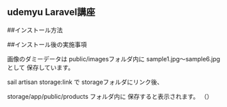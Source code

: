 ## udemyu Laravel講座

##インストール方法

##インストール後の実施事項

画像のダミーデータは
public/imagesフォルダ内に
sample1.jpg〜sample6.jpgとして
保存しています。

sail artisan storage:link で
storageフォルダにリンク後、

storage/app/public/products フォルダ内に
保存すると表示されます。
（）
